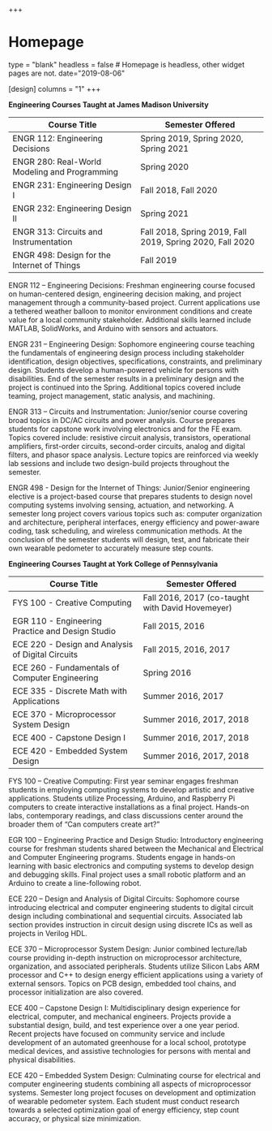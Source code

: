 +++
# Homepage
type = "blank"
headless = false  # Homepage is headless, other widget pages are not.
date="2019-08-06"

[design]
	columns = "1"
+++

**Engineering Courses Taught at James Madison University**

|Course Title|Semester Offered|
|---|---|
|ENGR 112: Engineering Decisions|Spring 2019, Spring 2020, Spring 2021|
|ENGR 280: Real-World Modeling and Programming | Spring 2020|
|ENGR 231: Engineering Design I|Fall 2018, Fall 2020|
|ENGR 232: Engineering Design II|Spring 2021|
|ENGR 313: Circuits and Instrumentation| Fall 2018, Spring 2019, Fall 2019, Spring 2020, Fall 2020|
|ENGR 498: Design for the Internet of Things|Fall 2019|


ENGR 112 – Engineering Decisions: Freshman engineering course focused on human-centered design, engineering decision making, and project management through a community-based project. Current applications use a tethered weather balloon to monitor environment conditions and create value for a local community stakeholder. Additional skills learned include MATLAB, SolidWorks, and Arduino with sensors and actuators.

ENGR 231 – Engineering Design: Sophomore engineering course teaching the fundamentals of engineering design process including stakeholder identification, design objectives, specifications, constraints, and preliminary design. Students develop a human-powered vehicle for persons with disabilities. End of the semester results in a preliminary design and the project is continued into the Spring. Additional topics covered include teaming, project management, static analysis, and machining.

ENGR 313 – Circuits and Instrumentation: Junior/senior course covering broad topics in DC/AC circuits and power analysis. Course prepares students for capstone work involving electronics and for the FE exam. Topics covered include: resistive circuit analysis, transistors, operational amplifiers, first-order circuits, second-order circuits, analog and digital filters, and phasor space analysis. Lecture topics are reinforced via weekly lab sessions and include two design-build projects throughout the semester.

ENGR 498 - Design for the Internet of Things: Junior/Senior engineering elective is a project-based course that prepares students to design novel computing systems involving sensing, actuation, and networking. A semester long project covers various topics such as: computer organization and architecture, peripheral interfaces, energy efficiency and power-aware coding, task scheduling, and wireless communication methods. At the conclusion of the semester students will design, test, and fabricate their own wearable pedometer to accurately measure step counts.

**Engineering Courses Taught at York College of Pennsylvania**

|Course Title|Semester Offered|
|---|---|
|FYS 100 - Creative Computing | Fall 2016, 2017 (co-taught with David Hovemeyer)|
|EGR 110 - Engineering Practice and Design Studio | Fall 2015, 2016|
|ECE 220 - Design and Analysis of Digital Circuits | Fall 2015, 2016, 2017|
|ECE 260 - Fundamentals of Computer Engineering | Spring 2016|
|ECE 335 - Discrete Math with Applications | Summer 2016, 2017|
|ECE 370 - Microprocessor System Design | Summer 2016, 2017, 2018|
|ECE 400 - Capstone Design I | Summer 2016, 2017, 2018|
|ECE 420 - Embedded System Design | Summer 2016, 2017, 2018|

FYS 100 – Creative Computing: First year seminar engages freshman students in employing computing systems to develop artistic and creative applications. Students utilize Processing, Arduino, and Raspberry Pi computers to create interactive installations as a final project. Hands-on labs, contemporary readings, and class discussions center around the broader them of “Can computers create art?”

EGR 100 – Engineering Practice and Design Studio: Introductory engineering course for freshman students shared between the Mechanical and Electrical and Computer Engineering programs. Students engage in hands-on learning with basic electronics and computing systems to develop design and debugging skills. Final project uses a small robotic platform and an Arduino to create a line-following robot.

ECE 220 – Design and Analysis of Digital Circuits: Sophomore course introducing electrical and computer engineering students to digital circuit design including combinational and sequential circuits. Associated lab section provides instruction in circuit design using discrete ICs as well as projects in Verilog HDL.

ECE 370 – Microprocessor System Design: Junior combined lecture/lab course providing in-depth instruction on microprocessor architecture, organization, and associated peripherals. Students utilize Silicon Labs ARM processor and C++ to design energy efficient applications using a variety of external sensors. Topics on PCB design, embedded tool chains, and processor initialization are also covered.

ECE 400 – Capstone Design I: Multidisciplinary design experience for electrical, computer, and mechanical engineers. Projects provide a substantial design, build, and test experience over a one year period. Recent projects have focused on community service and include development of an automated greenhouse for a local school, prototype medical devices, and assistive technologies for persons with mental and physical disabilities.

ECE 420 – Embedded System Design: Culminating course for electrical and computer engineering students combining all aspects of microprocessor systems. Semester long project focuses on development and optimization of wearable pedometer system. Each student must conduct research towards a selected optimization goal of energy efficiency, step count accuracy, or physical size minimization.
